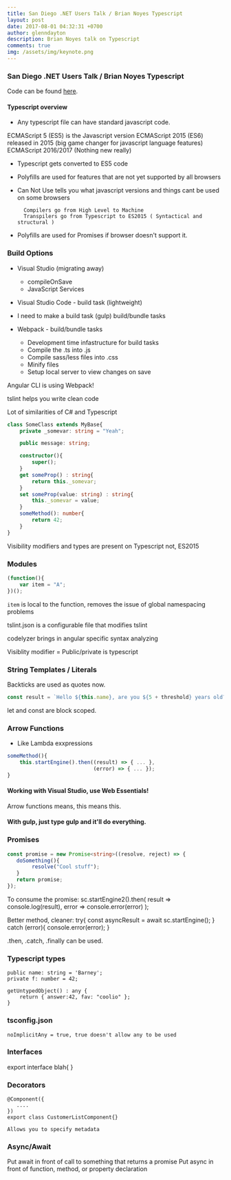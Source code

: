```yaml
---
title: San Diego .NET Users Talk / Brian Noyes Typescript
layout: post
date: 2017-08-01 04:32:31 +0700
author: glenndayton
description: Brian Noyes talk on Typescript
comments: true
img: /assets/img/keynote.png
---
```


### San Diego .NET Users Talk / Brian Noyes Typescript
Code can be found [here](noyes.me/sd-net-ts).

#### Typescript overview
- Any typescript file can have standard javascript code.

ECMAScript 5 (ES5) is the Javascript version
ECMAScript 2015 (ES6) released in 2015 (big game changer for javascript language features)
ECMAScript 2016/2017 (Nothing new really)

- Typescript gets converted to ES5 code
- Polyfills are used for features that are not yet supported by all browsers

- Can Not Use tells you what javascript versions and things cant be used on some browsers

        Compilers go from High Level to Machine
        Transpilers go from Typescript to ES2015 ( Syntactical and structural )

- Polyfills are used for Promises if browser doesn't support it.

### Build Options

- Visual Studio (migrating away)
  - compileOnSave
  - JavaScript Services

- Visual Studio Code - build task (lightweight)

- I need to make a build task (gulp) build/bundle tasks
- Webpack - build/bundle tasks
  - Development time infastructure for build tasks
  - Compile the .ts into .js
  - Compile sass/less files into .css
  - Minify files
  - Setup local server to view changes on save

Angular CLI is using Webpack!

tslint helps you write clean code

Lot of similarities of C# and Typescript

``` typescript
class SomeClass extends MyBase{
    private _somevar: string = "Yeah";

    public message: string;

    constructor(){
        super();
    }
    get someProp() : string{
        return this._somevar;
    }
    set someProp(value: string) : string{
        this._somevar = value;
    }
    someMethod(): number{
        return 42;
    }
}
```
Visibility modifiers and types are present on Typescript not, ES2015

### Modules

``` javascript
(function(){
    var item = "A";
})();
```

`item` is local to the function, removes the issue of global namespacing problems

tslint.json is a configurable file that modifies tslint

codelyzer brings in angular specific syntax analyzing

Visiblity modifier = Public/private is typescript

### String Templates / Literals

Backticks are used as quotes now.

```typescript
const result = `Hello ${this.name}, are you ${5 + threshold} years old?`;
```

let and const are block scoped.

### Arrow Functions

- Like Lambda exxpressions

```typescript
someMethod(){
    this.startEngine().then((result) => { ... },
                            (error) => { ... });
}
```

#### Working with Visual Studio, use Web Essentials!

Arrow functions means, this means this.

#### With gulp, just type gulp and it'll do everything.

### Promises

```typescript
const promise = new Promise<string>((resolve, reject) => {
   doSomething(){
        resolve("Cool stuff");
   }
   return promise;
});
```

To consume the promise:
sc.startEngine2().then(
    result => console.log(result),
    error => console.error(error)
);

Better method, cleaner:
try{
    const asyncResult = await sc.startEngine();
} catch (error){
    console.error(error);
}

.then, .catch, .finally can be used.

### Typescript types

    public name: string = 'Barney';
    private f: number = 42;

    getUntypedObject() : any {
        return { answer:42, fav: "coolio" };
    }

### tsconfig.json

    noImplicitAny = true, true doesn't allow any to be used

### Interfaces

export interface blah{ }

### Decorators

    @Component({
       ....
    })
    export class CustomerListComponent{}

    Allows you to specify metadata

### Async/Await
Put await in front of call to something that returns a promise
Put async in front of function, method, or property declaration

